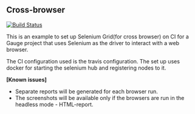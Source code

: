 ## Cross-browser

[![Build Status](https://travis-ci.org/getgauge-examples/cross-browser.svg?branch=master)](https://travis-ci.org/getgauge-examples/cross-browser)

This is an example to set up Selenium Grid(for cross browser) on CI for a Gauge project that uses Selenium as the driver to interact with a web browser.

The CI configuration used is the travis configuration. The set up uses docker for starting the selenium hub and registering nodes to it.

**[Known issues]**
* Separate reports will be generated for each browser run.
* The screenshots will be available only if the browsers are run in the headless mode - HTML-report.
